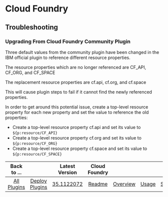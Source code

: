 
# Cloud Foundry

## Troubleshooting

### Upgrading From Cloud Foundry Community Plugin

Three default values from the community plugin have been changed in the IBM official plugin to reference different resource properties.

The resource properties which are no longer referenced are CF_API, CF_ORG, and CF_SPACE

The replacement resource properties are cf.api, cf.org, and cf.space

This will cause plugin steps to fail if it cannot find the newly referenced properties.

In order to get around this potential issue, create a top-level resource property for each new property and set the value to reference the old properties:

* Create a top-level resource property cf.api and set its value to ``${p:resource/CF_API}``
* Create a top-level resource property cf.org and set its value to ``${p:resource/CF_ORG}``
* Create a top-level resource property cf.space and set its value to ``${p:resource/CF_SPACE}``

|Back to ...||Latest Version|Cloud Foundry |||||
| :---: | :---: | :---: | :---: | :---: | :---: | :---: | :---: |
|[All Plugins](../../index.md)|[Deploy Plugins](../README.md)|[35.1122072](https://raw.githubusercontent.com/UrbanCode/IBM-UCD-PLUGINS/main/files/cloud-foundry/cloud-foundry-35.1122072.zip)|[Readme](README.md)|[Overview](overview.md)|[Usage](usage.md)|[Steps](steps.md)|[Downloads](downloads.md)|

